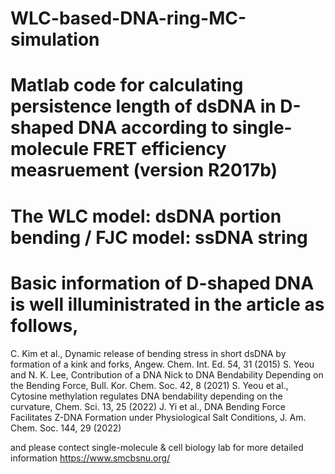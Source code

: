 # WLC-based-DNA-ring-MC-simulation

# Matlab code for calculating persistence length of dsDNA in D-shaped DNA according to single-molecule FRET efficiency measruement (version R2017b)
# The WLC model: dsDNA portion bending / FJC model: ssDNA string
# Basic information of D-shaped DNA is well illuministrated in the article as follows,

C. Kim et al., Dynamic release of bending stress in short dsDNA by formation of a kink and forks, Angew. Chem. Int. Ed. 54, 31 (2015)
S. Yeou and N. K. Lee, Contribution of a DNA Nick to DNA Bendability Depending on the Bending Force, Bull. Kor. Chem. Soc. 42, 8 (2021)
S. Yeou et al., Cytosine methylation regulates DNA bendability depending on the curvature, Chem. Sci. 13, 25 (2022)
J. Yi et al., DNA Bending Force Facilitates Z-DNA Formation under Physiological Salt Conditions, J. Am. Chem. Soc. 144, 29 (2022)

and please contect single-molecule & cell biology lab for more detailed information https://www.smcbsnu.org/

